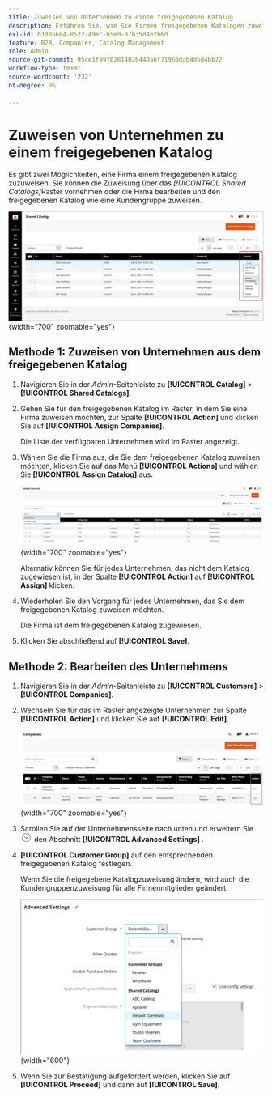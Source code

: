 ```yaml
---
title: Zuweisen von Unternehmen zu einem freigegebenen Katalog
description: Erfahren Sie, wie Sie Firmen freigegebenen Katalogen zuweisen.
exl-id: b1d05684-8522-49ec-b5ed-87b35d4e2b6d
feature: B2B, Companies, Catalog Management
role: Admin
source-git-commit: 95ce1f897b281402b440a6f71960dab4d6d4bb72
workflow-type: tm+mt
source-wordcount: '232'
ht-degree: 0%

---
```


# Zuweisen von Unternehmen zu einem freigegebenen Katalog

Es gibt zwei Möglichkeiten, eine Firma einem freigegebenen Katalog zuzuweisen. Sie können die Zuweisung über das _[!UICONTROL Shared Catalogs]_&#x200B;Raster vornehmen oder die Firma bearbeiten und den freigegebenen Katalog wie eine Kundengruppe zuweisen.

![Firmen zuweisen](./assets/shared-catalog-assign-companies.png){width="700" zoomable="yes"}

## Methode 1: Zuweisen von Unternehmen aus dem freigegebenen Katalog

1. Navigieren Sie in der _Admin_-Seitenleiste zu **[!UICONTROL Catalog]** > **[!UICONTROL Shared Catalogs]**.

1. Gehen Sie für den freigegebenen Katalog im Raster, in dem Sie eine Firma zuweisen möchten, zur Spalte **[!UICONTROL Action]** und klicken Sie auf **[!UICONTROL Assign Companies]**.

   Die Liste der verfügbaren Unternehmen wird im Raster angezeigt.

1. Wählen Sie die Firma aus, die Sie dem freigegebenen Katalog zuweisen möchten, klicken Sie auf das Menü **[!UICONTROL Actions]** und wählen Sie **[!UICONTROL Assign Catalog]** aus.

   ![Verfügbare Unternehmen](./assets/shared-catalog-assign-companies-grid-view.png){width="700" zoomable="yes"}

   Alternativ können Sie für jedes Unternehmen, das nicht dem Katalog zugewiesen ist, in der Spalte **[!UICONTROL Action]** auf **[!UICONTROL Assign]** klicken.

1. Wiederholen Sie den Vorgang für jedes Unternehmen, das Sie dem freigegebenen Katalog zuweisen möchten.

   Die Firma ist dem freigegebenen Katalog zugewiesen.

1. Klicken Sie abschließend auf **[!UICONTROL Save]**.

## Methode 2: Bearbeiten des Unternehmens

1. Navigieren Sie in der _Admin_-Seitenleiste zu **[!UICONTROL Customers]** > **[!UICONTROL Companies]**.

1. Wechseln Sie für das im Raster angezeigte Unternehmen zur Spalte **[!UICONTROL Action]** und klicken Sie auf **[!UICONTROL Edit]**.

   ![Firma bearbeiten](./assets/companies-grid-edit.png){width="700" zoomable="yes"}

1. Scrollen Sie auf der Unternehmensseite nach unten und erweitern Sie ![Erweiterungsauswahl](../assets/icon-display-expand.png) den Abschnitt **[!UICONTROL Advanced Settings]** .

1. **[!UICONTROL Customer Group]** auf den entsprechenden freigegebenen Katalog festlegen.

   Wenn Sie die freigegebene Katalogzuweisung ändern, wird auch die Kundengruppenzuweisung für alle Firmenmitglieder geändert.

   ![Kundengruppen/freigegebene Kataloge](./assets/company-advanced-settings-customer-group-admin.png){width="600"}

1. Wenn Sie zur Bestätigung aufgefordert werden, klicken Sie auf **[!UICONTROL Proceed]** und dann auf **[!UICONTROL Save]**.
